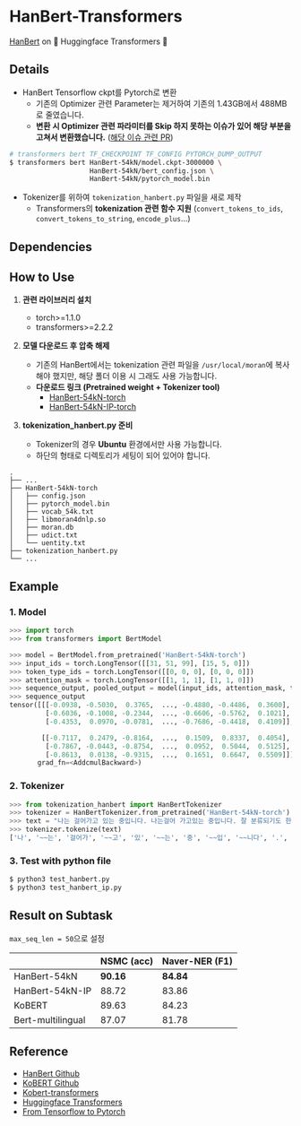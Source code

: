 # HanBert-Transformers

[HanBert](https://github.com/tbai2019/HanBert-54k-N) on 🤗 Huggingface Transformers 🤗

## Details

- HanBert Tensorflow ckpt를 Pytorch로 변환
  - 기존의 Optimizer 관련 Parameter는 제거하여 기존의 1.43GB에서 488MB로 줄였습니다.
  - **변환 시 Optimizer 관련 파라미터를 Skip 하지 못하는 이슈가 있어 해당 부분을 고쳐서 변환했습니다.** ([해당 이슈 관련 PR](https://github.com/huggingface/transformers/pull/2652))

```bash
# transformers bert TF_CHECKPOINT TF_CONFIG PYTORCH_DUMP_OUTPUT
$ transformers bert HanBert-54kN/model.ckpt-3000000 \
                    HanBert-54kN/bert_config.json \
                    HanBert-54kN/pytorch_model.bin
```

- Tokenizer를 위하여 `tokenization_hanbert.py` 파일을 새로 제작
  - Transformers의 **tokenization 관련 함수 지원** (`convert_tokens_to_ids`, `convert_tokens_to_string`, `encode_plus`...)

## Dependencies

## How to Use

1. **관련 라이브러리 설치**

   - torch>=1.1.0
   - transformers>=2.2.2

2. **모델 다운로드 후 압축 해제**

   - 기존의 HanBert에서는 tokenization 관련 파일을 `/usr/local/moran`에 복사해야 했지만, 해당 폴더 이용 시 그래도 사용 가능합니다.
   - **다운로드 링크 (Pretrained weight + Tokenizer tool)**
     - [HanBert-54kN-torch](https://drive.google.com/open?id=1LUyrnhuNC3e8oD2QMJv8tIDrXrxzmdu4)
     - [HanBert-54kN-IP-torch](https://drive.google.com/open?id=1wjROsuDKoJQx4Pu0nqSefVDs3echKSXP)

3. **tokenization_hanbert.py 준비**

   - Tokenizer의 경우 **Ubuntu** 환경에서만 사용 가능합니다.
   - 하단의 형태로 디렉토리가 세팅이 되어 있어야 합니다.

```
.
├── ...
├── HanBert-54kN-torch
│   ├── config.json
│   ├── pytorch_model.bin
│   ├── vocab_54k.txt
│   ├── libmoran4dnlp.so
│   ├── moran.db
│   ├── udict.txt
│   └── uentity.txt
├── tokenization_hanbert.py
└── ...
```

## Example

### 1. Model

```python
>>> import torch
>>> from transformers import BertModel

>>> model = BertModel.from_pretrained('HanBert-54kN-torch')
>>> input_ids = torch.LongTensor([[31, 51, 99], [15, 5, 0]])
>>> token_type_ids = torch.LongTensor([[0, 0, 0], [0, 0, 0]])
>>> attention_mask = torch.LongTensor([[1, 1, 1], [1, 1, 0]])
>>> sequence_output, pooled_output = model(input_ids, attention_mask, token_type_ids)
>>> sequence_output
tensor([[[-0.0938, -0.5030,  0.3765,  ..., -0.4880, -0.4486,  0.3600],
         [-0.6036, -0.1008, -0.2344,  ..., -0.6606, -0.5762,  0.1021],
         [-0.4353,  0.0970, -0.0781,  ..., -0.7686, -0.4418,  0.4109]],

        [[-0.7117,  0.2479, -0.8164,  ...,  0.1509,  0.8337,  0.4054],
         [-0.7867, -0.0443, -0.8754,  ...,  0.0952,  0.5044,  0.5125],
         [-0.8613,  0.0138, -0.9315,  ...,  0.1651,  0.6647,  0.5509]]],
       grad_fn=<AddcmulBackward>)
```

### 2. Tokenizer

```python
>>> from tokenization_hanbert import HanBertTokenizer
>>> tokenizer = HanBertTokenizer.from_pretrained('HanBert-54kN-torch')
>>> text = "나는 걸어가고 있는 중입니다. 나는걸어 가고있는 중입니다. 잘 분류되기도 한다. 잘 먹기도 한다."
>>> tokenizer.tokenize(text)
['나', '~~는', '걸어가', '~~고', '있', '~~는', '중', '~~입', '~~니다', '.', '나', '##는걸', '##어', '가', '~~고', '~있', '~~는', '중', '~~입', '~~니다', '.', '잘', '분류', '~~되', '~~기', '~~도', '한', '~~다', '.', '잘', '먹', '~~기', '~~도', '한', '~~다', '.']
```

### 3. Test with python file

```bash
$ python3 test_hanbert.py
$ python3 test_hanbert_ip.py
```

## Result on Subtask

`max_seq_len = 50`으로 설정

|                   | **NSMC** (acc) | **Naver-NER** (F1) |
| ----------------- | -------------- | ------------------ |
| HanBert-54kN      | **90.16**      | **84.84**          |
| HanBert-54kN-IP   | 88.72          | 83.86              |
| KoBERT            | 89.63          | 84.23              |
| Bert-multilingual | 87.07          | 81.78              |

## Reference

- [HanBert Github](https://github.com/tbai2019/HanBert-54k-N)
- [KoBERT Github](https://github.com/SKTBrain/KoBERT)
- [Kobert-transformers](https://pypi.org/project/kobert-transformers/)
- [Huggingface Transformers](https://github.com/huggingface/transformers)
- [From Tensorflow to Pytorch](https://medium.com/huggingface/from-tensorflow-to-pytorch-265f40ef2a28)
